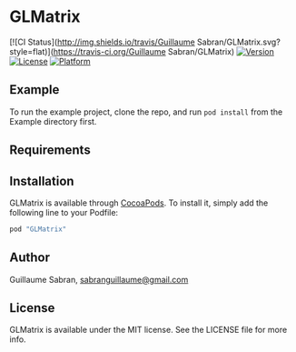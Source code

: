 # GLMatrix

[![CI Status](http://img.shields.io/travis/Guillaume Sabran/GLMatrix.svg?style=flat)](https://travis-ci.org/Guillaume Sabran/GLMatrix)
[![Version](https://img.shields.io/cocoapods/v/GLMatrix.svg?style=flat)](http://cocoapods.org/pods/GLMatrix)
[![License](https://img.shields.io/cocoapods/l/GLMatrix.svg?style=flat)](http://cocoapods.org/pods/GLMatrix)
[![Platform](https://img.shields.io/cocoapods/p/GLMatrix.svg?style=flat)](http://cocoapods.org/pods/GLMatrix)

## Example

To run the example project, clone the repo, and run `pod install` from the Example directory first.

## Requirements

## Installation

GLMatrix is available through [CocoaPods](http://cocoapods.org). To install
it, simply add the following line to your Podfile:

```ruby
pod "GLMatrix"
```

## Author

Guillaume Sabran, sabranguillaume@gmail.com

## License

GLMatrix is available under the MIT license. See the LICENSE file for more info.
